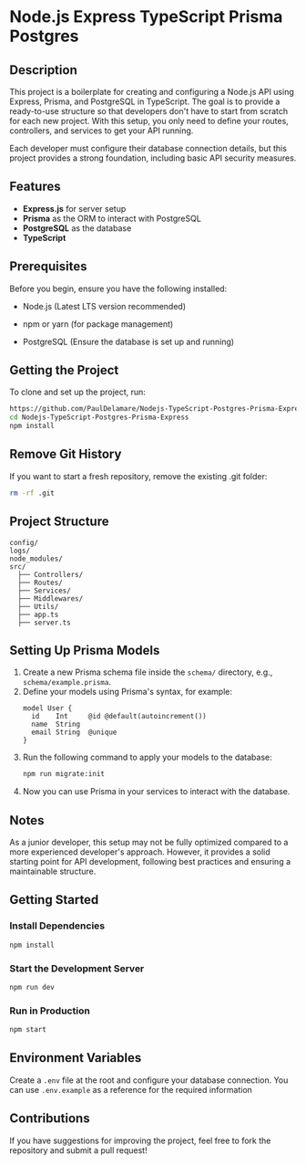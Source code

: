 # Node.js Express TypeScript Prisma Postgres

## Description

This project is a boilerplate for creating and configuring a Node.js API using Express, Prisma, and PostgreSQL in TypeScript. The goal is to provide a ready-to-use structure so that developers don't have to start from scratch for each new project. With this setup, you only need to define your routes, controllers, and services to get your API running.

Each developer must configure their database connection details, but this project provides a strong foundation, including basic API security measures.

## Features

- **Express.js** for server setup
- **Prisma** as the ORM to interact with PostgreSQL
- **PostgreSQL** as the database
- **TypeScript**

## Prerequisites

Before you begin, ensure you have the following installed:

- Node.js (Latest LTS version recommended)

- npm or yarn (for package management)

- PostgreSQL (Ensure the database is set up and running)

## Getting the Project

To clone and set up the project, run:

```bash
https://github.com/PaulDelamare/Nodejs-TypeScript-Postgres-Prisma-Express.git
cd Nodejs-TypeScript-Postgres-Prisma-Express
npm install
```

## Remove Git History

If you want to start a fresh repository, remove the existing .git folder:

```bash
rm -rf .git
```

## Project Structure

```
config/
logs/
node_modules/
src/
  ├── Controllers/
  ├── Routes/
  ├── Services/
  ├── Middlewares/
  ├── Utils/
  ├── app.ts
  ├── server.ts
```

## Setting Up Prisma Models

1. Create a new Prisma schema file inside the `schema/` directory, e.g., `schema/example.prisma`.
2. Define your models using Prisma's syntax, for example:
   ```prisma
   model User {
     id    Int     @id @default(autoincrement())
     name  String
     email String  @unique
   }
   ```
3. Run the following command to apply your models to the database:
   ```sh
   npm run migrate:init
   ```
4. Now you can use Prisma in your services to interact with the database.

## Notes

As a junior developer, this setup may not be fully optimized compared to a more experienced developer's approach. However, it provides a solid starting point for API development, following best practices and ensuring a maintainable structure.

## Getting Started

### Install Dependencies

```sh
npm install
```

### Start the Development Server

```sh
npm run dev
```

### Run in Production

```sh
npm start
```

## Environment Variables

Create a `.env` file at the root and configure your database connection. You can use `.env.example` as a reference for the required information

## Contributions

If you have suggestions for improving the project, feel free to fork the repository and submit a pull request!
